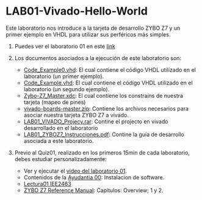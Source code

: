 # LAB01-Vivado-Hello-World

Este laboratorio nos introduce a la tarjeta de desarrollo ZYBO Z7 y un primer ejemplo en VHDL  para utilizar sus perféricos más simples.

1. Puedes ver el laboratorio 01 en este [link](https://www.youtube.com/watch?v=CrouHkR0WBU)

2. Los documentos asociados a la ejecución de este laboratorio son:
    * [Code_Example0.vhd](https://github.com/IEE2463-SEP/LAB01-Vivado-Hello-World/blob/main/Code_Example0.vhd): El cual contiene el código VHDL utilizado en el laboratorio (un primer ejemplo).
    * [Code_Example.vhd](https://github.com/IEE2463-SEP/LAB01-Vivado-Hello-World/blob/main/Code_Example.vhd): El cual contiene el código VHDL utilizado en el laboratorio (un segundo ejemplo).    
    * [Zybo-Z7_Master.xdc](https://github.com/IEE2463-SEP/LAB01-Vivado-Hello-World/blob/main/Zybo-Z7-Master.xdc):  El cual contiene los constrains de nuestra tarjeta (mapeo de pines)    
    * [vivado-boards-master.zip](https://github.com/IEE2463-SEP/LAB01-Vivado-Hello-World/blob/main/vivado-boards-master.zip): Contiene los archivos necesarios para asociar nuestra tarjeta ZYBO Z7 a vivado.    
    * [LAB01_VIVADO_Projecy.rar](https://github.com/IEE2463-SEP/LAB01-Vivado-Hello-World/blob/main/LAB01_VIVADO_Project.rar):  Contine el projecto en vivado desarrollado en el laboratorio    
    * [LAB01_ZYBOZ7_Instrucciones.pdf](https://github.com/IEE2463-SEP/LAB01-Vivado-Hello-World/blob/main/LAB01_ZYBOZ7_Instrucciones.pdf):  Contine la guía de desarrollo asociada a este laboratorio. 

3. Previo al Quiz01, realizado en los primeros 15min de cada laboratorio, debes estudiar personalizadamente:  
    * Ver y ejecutar el [video del laboratorio 01](https://www.youtube.com/watch?v=CrouHkR0WBU).
    * Contenidos de la [Ayudantia 00](https://www.youtube.com/watch?v=cnd4IJH-XsY): Instalacion de software.
    * [Lectura01 IEE2463]()
    * [ZYBO Z7 Reference Manual](https://github.com/IEE2463-SEP/Documentacion/blob/main/ZyboZ7-Reference-Manual.pdf): Capitulos: Overview; 1 y 2.
